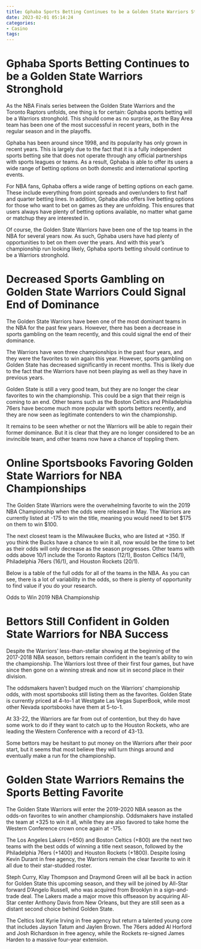 ```yaml
---
title: Gphaba Sports Betting Continues to be a Golden State Warriors Stronghold
date: 2023-02-01 05:14:24
categories:
- Casino
tags:
---
```



#  Gphaba Sports Betting Continues to be a Golden State Warriors Stronghold

As the NBA Finals series between the Golden State Warriors and the Toronto Raptors unfolds, one thing is for certain: Gphaba sports betting will be a Warriors stronghold. This should come as no surprise, as the Bay Area team has been one of the most successful in recent years, both in the regular season and in the playoffs.

Gphaba has been around since 1998, and its popularity has only grown in recent years. This is largely due to the fact that it is a fully independent sports betting site that does not operate through any official partnerships with sports leagues or teams. As a result, Gphaba is able to offer its users a wide range of betting options on both domestic and international sporting events.

For NBA fans, Gphaba offers a wide range of betting options on each game. These include everything from point spreads and over/unders to first half and quarter betting lines. In addition, Gphaba also offers live betting options for those who want to bet on games as they are unfolding. This ensures that users always have plenty of betting options available, no matter what game or matchup they are interested in.

Of course, the Golden State Warriors have been one of the top teams in the NBA for several years now. As such, Gphaba users have had plenty of opportunities to bet on them over the years. And with this year’s championship run looking likely, Gphaba sports betting should continue to be a Warriors stronghold.

#  Decreased Sports Gambling on Golden State Warriors Could Signal End of Dominance

The Golden State Warriors have been one of the most dominant teams in the NBA for the past few years. However, there has been a decrease in sports gambling on the team recently, and this could signal the end of their dominance.

The Warriors have won three championships in the past four years, and they were the favorites to win again this year. However, sports gambling on Golden State has decreased significantly in recent months. This is likely due to the fact that the Warriors have not been playing as well as they have in previous years.

Golden State is still a very good team, but they are no longer the clear favorites to win the championship. This could be a sign that their reign is coming to an end. Other teams such as the Boston Celtics and Philadelphia 76ers have become much more popular with sports bettors recently, and they are now seen as legitimate contenders to win the championship.

It remains to be seen whether or not the Warriors will be able to regain their former dominance. But it is clear that they are no longer considered to be an invincible team, and other teams now have a chance of toppling them.

#  Online Sportsbooks Favoring Golden State Warriors for NBA Championships

The Golden State Warriors were the overwhelming favorite to win the 2019 NBA Championship when the odds were released in May. The Warriors are currently listed at -175 to win the title, meaning you would need to bet $175 on them to win $100.

The next closest team is the Milwaukee Bucks, who are listed at +350. If you think the Bucks have a chance to win it all, now would be the time to bet as their odds will only decrease as the season progresses. Other teams with odds above 10/1 include the Toronto Raptors (12/1), Boston Celtics (14/1), Philadelphia 76ers (16/1), and Houston Rockets (20/1).

Below is a table of the full odds for all of the teams in the NBA. As you can see, there is a lot of variability in the odds, so there is plenty of opportunity to find value if you do your research.

Odds to Win 2019 NBA Championship

#  Bettors Still Confident in Golden State Warriors for NBA Success

Despite the Warriors’ less-than-stellar showing at the beginning of the 2017-2018 NBA season, bettors remain confident in the team’s ability to win the championship. The Warriors lost three of their first four games, but have since then gone on a winning streak and now sit in second place in their division.

The oddsmakers haven’t budged much on the Warriors’ championship odds, with most sportsbooks still listing them as the favorites. Golden State is currently priced at 4-to-1 at Westgate Las Vegas SuperBook, while most other Nevada sportsbooks have them at 5-to-1.

At 33-22, the Warriors are far from out of contention, but they do have some work to do if they want to catch up to the Houston Rockets, who are leading the Western Conference with a record of 43-13.

Some bettors may be hesitant to put money on the Warriors after their poor start, but it seems that most believe they will turn things around and eventually make a run for the championship.

#  Golden State Warriors Remains the Sports Betting Favorite

The Golden State Warriors will enter the 2019-2020 NBA season as the odds-on favorites to win another championship. Oddsmakers have installed the team at +325 to win it all, while they are also favored to take home the Western Conference crown once again at -175.

The Los Angeles Lakers (+650) and Boston Celtics (+800) are the next two teams with the best odds of winning a title next season, followed by the Philadelphia 76ers (+1400) and Houston Rockets (+1800). Despite losing Kevin Durant in free agency, the Warriors remain the clear favorite to win it all due to their star-studded roster.

Steph Curry, Klay Thompson and Draymond Green will all be back in action for Golden State this upcoming season, and they will be joined by All-Star forward D’Angelo Russell, who was acquired from Brooklyn in a sign-and-trade deal. The Lakers made a major move this offseason by acquiring All-Star center Anthony Davis from New Orleans, but they are still seen as a distant second choice behind Golden State.

The Celtics lost Kyrie Irving in free agency but return a talented young core that includes Jayson Tatum and Jaylen Brown. The 76ers added Al Horford and Josh Richardson in free agency, while the Rockets re-signed James Harden to a massive four-year extension.
